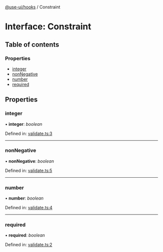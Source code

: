 [@use-ui/hooks](../README.md) / Constraint

# Interface: Constraint

## Table of contents

### Properties

- [integer](constraint.md#integer)
- [nonNegative](constraint.md#nonnegative)
- [number](constraint.md#number)
- [required](constraint.md#required)

## Properties

### integer

• **integer**: *boolean*

Defined in: [validate.ts:3](https://github.com/vasyas/use-ui-hooks/blob/4d60894/src/validate.ts#L3)

___

### nonNegative

• **nonNegative**: *boolean*

Defined in: [validate.ts:5](https://github.com/vasyas/use-ui-hooks/blob/4d60894/src/validate.ts#L5)

___

### number

• **number**: *boolean*

Defined in: [validate.ts:4](https://github.com/vasyas/use-ui-hooks/blob/4d60894/src/validate.ts#L4)

___

### required

• **required**: *boolean*

Defined in: [validate.ts:2](https://github.com/vasyas/use-ui-hooks/blob/4d60894/src/validate.ts#L2)
